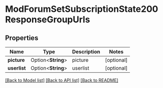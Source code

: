 # ModForumSetSubscriptionState200ResponseGroupUrls

## Properties

Name | Type | Description | Notes
------------ | ------------- | ------------- | -------------
**picture** | Option<**String**> | picture | [optional]
**userlist** | Option<**String**> | userlist | [optional]

[[Back to Model list]](../README.md#documentation-for-models) [[Back to API list]](../README.md#documentation-for-api-endpoints) [[Back to README]](../README.md)


